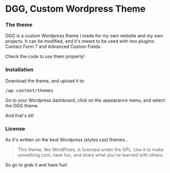 # DGG, Custom Wordpress Theme
<h3>The theme</h3>
<p>DGG is a custom Wordpress theme I made for my own website and my own projects. It can be modified, and it's meant to be used with two plugins: Contact Form 7 and Advanced Custom Fields.</p>
<p>Check the code to use them properly!</p>
<h3>Installation</h3>
<p>Download the theme, and upload it to: <pre>/wp-content/themes</pre></p>
<p>Go to your Wordpress dashboard, click on the appearance menu, and select the DGG theme.</p>
<p>And that's all!</p>
<h3>License</h3>
<p>As it's written on the best Wordpress (styles.css) themes...</p>
<p><blockquote>This theme, like WordPress, is licensed under the GPL.
Use it to make something cool, have fun, and share what you've learned with others.</blockquote></p>
<p>So go to grab it and have fun!</p>
